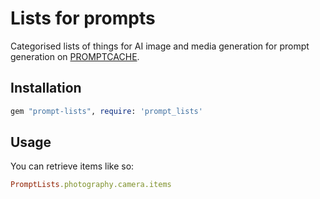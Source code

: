 # Lists for prompts

Categorised lists of things for AI image and media generation for prompt
generation on [PROMPTCACHE](https://promptcache.com).

## Installation

```ruby
gem "prompt-lists", require: 'prompt_lists'
```

## Usage

You can retrieve items like so:

```ruby
PromptLists.photography.camera.items
```
